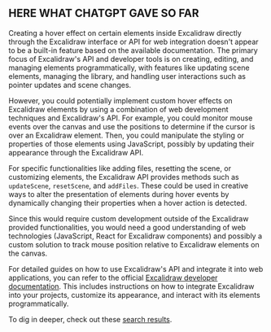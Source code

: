 


## HERE WHAT CHATGPT GAVE SO FAR

Creating a hover effect on certain elements inside Excalidraw directly through the Excalidraw interface or API for web integration doesn't appear to be a built-in feature based on the available documentation. The primary focus of Excalidraw's API and developer tools is on creating, editing, and managing elements programmatically, with features like updating scene elements, managing the library, and handling user interactions such as pointer updates and scene changes​[](https://docs.excalidraw.com/docs/@excalidraw/excalidraw/api/excalidraw-element-skeleton)​​[](https://docs.excalidraw.com/docs/@excalidraw/excalidraw/api/props/excalidraw-api)​.

However, you could potentially implement custom hover effects on Excalidraw elements by using a combination of web development techniques and Excalidraw's API. For example, you could monitor mouse events over the canvas and use the positions to determine if the cursor is over an Excalidraw element. Then, you could manipulate the styling or properties of those elements using JavaScript, possibly by updating their appearance through the Excalidraw API​[](https://docs.excalidraw.com/docs/@excalidraw/excalidraw/api/props)​.

For specific functionalities like adding files, resetting the scene, or customizing elements, the Excalidraw API provides methods such as `updateScene`, `resetScene`, and `addFiles`. These could be used in creative ways to alter the presentation of elements during hover events by dynamically changing their properties when a hover action is detected​[](https://docs.excalidraw.com/docs/@excalidraw/excalidraw/api/props/excalidraw-api)​.

Since this would require custom development outside of the Excalidraw provided functionalities, you would need a good understanding of web technologies (JavaScript, React for Excalidraw components) and possibly a custom solution to track mouse position relative to Excalidraw elements on the canvas.

For detailed guides on how to use Excalidraw's API and integrate it into web applications, you can refer to the official [Excalidraw developer documentation](https://docs.excalidraw.com/). This includes instructions on how to integrate Excalidraw into your projects, customize its appearance, and interact with its elements programmatically.

To dig in deeper, check out these [search results](https://chat.openai.com/backend-api/bing/redirect?query=Excalidraw%20hover%20effect%20on%20elements).










